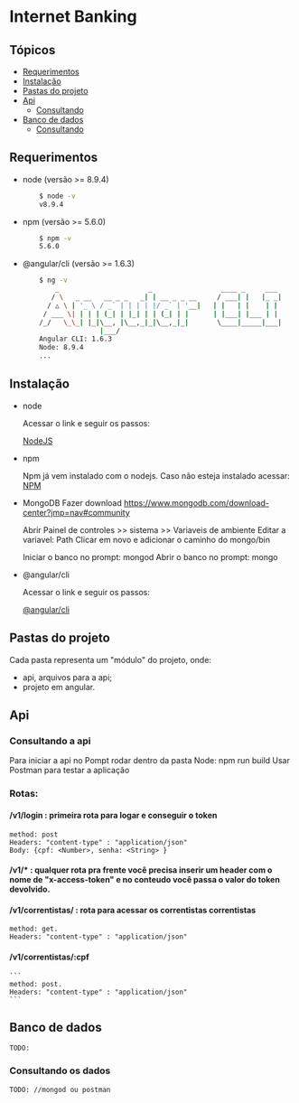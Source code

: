 # Internet Banking

## Tópicos
* [Requerimentos](#requerimentos)
* [Instalação](#instalacao)
* [Pastas do projeto](#pastas-do-projeto)
* [Api](#api)
    * [Consultando](#consultando-a-api)
* [Banco de dados](#banco-de-dados)
    * [Consultando](#consultando-os-dados)

## Requerimentos
* node (versão >= 8.9.4)
    ```bash
        $ node -v
        v8.9.4
    ```
* npm (versão >= 5.6.0)
    ```bash
        $ npm -v
        5.6.0
    ```

* @angular/cli (versão >= 1.6.3)
    ```bash
        $ ng -v
            _                      _                 ____ _     ___
           / \   _ __   __ _ _   _| | __ _ _ __     / ___| |   |_ _|
          / △ \ | '_ \ / _` | | | | |/ _` | '__|   | |   | |    | |
         / ___ \| | | | (_| | |_| | | (_| | |      | |___| |___ | |
        /_/   \_\_| |_|\__, |\__,_|_|\__,_|_|       \____|_____|___|
                       |___/
        Angular CLI: 1.6.3
        Node: 8.9.4
        ...

    ```

## Instalação

* node

    Acessar o link e seguir os passos:
    
    [NodeJS](https://nodejs.org/en/download/)
    
* npm

    Npm já vem instalado com o nodejs. Caso não esteja instalado acessar: [NPM](https://www.npmjs.com/get-npm)
    
* MongoDB
   Fazer download
   https://www.mongodb.com/download-center?jmp=nav#community
   
   Abrir Painel de controles >> sistema >> Variaveis de ambiente
   Editar a variavel: Path
   Clicar em novo e adicionar o caminho do mongo/bin
   
   Iniciar o banco no prompt: mongod
   Abrir o banco no prompt: mongo
  

* @angular/cli

    Acessar o link e seguir os passos:
    
    [@angular/cli](https://github.com/angular/angular-cli#installation)

## Pastas do projeto

Cada pasta representa um "módulo" do projeto, onde:

* api, arquivos para a api;
* <NOMEDAPASTA> projeto em angular.



## Api
### Consultando a api
   Para iniciar a api no Pompt rodar dentro da pasta Node: npm run build
   Usar Postman para testar a aplicação
   
### Rotas:

   #### __/v1/login__ : primeira rota para logar e conseguir o token
  ```
  method: post
  Headers: "content-type" : "application/json"
  Body: {cpf: <Number>, senha: <String> }
  ```
   
   #### __/v1/*__ : qualquer rota pra frente você precisa inserir um header com o nome de "x-access-token" e no conteudo você passa o valor do token devolvido.

   #### __/v1/correntistas/__ : rota para acessar os correntistas correntistas
   ```
   method: get.
   Headers: "content-type" : "application/json"
   ```

   #### __/v1/correntistas/:cpf__
    ```
    method: post.
    Headers: "content-type" : "application/json"
    ```
      
      
    
## Banco de dados
    TODO:
### Consultando os dados
    TODO: //mongod ou postman
